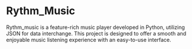 # Rythm_Music
Rythm_music is a feature-rich music player developed in Python, utilizing JSON for data interchange. This project is designed to offer a smooth and enjoyable music listening experience with an easy-to-use interface.
